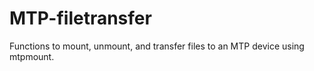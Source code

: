 # MTP-filetransfer
Functions to mount, unmount, and transfer files to an MTP device using mtpmount. 
